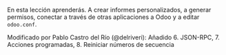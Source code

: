 En esta lección aprenderás. A crear informes personalizados, a generar permisos, conectar a través de otras aplicaciones a Odoo y a editar `odoo.conf`.

Modificado por Pablo Castro del Río (@delriveri): Añadido 6. JSON-RPC, 7. Acciones programadas, 8. Reiniciar números de secuencia
